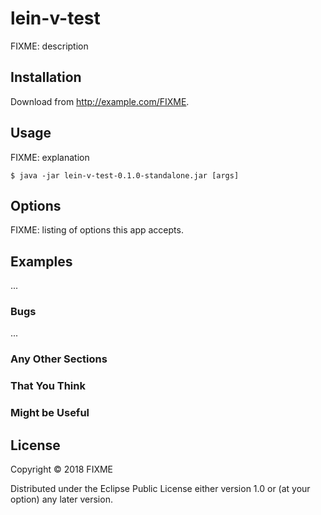 # lein-v-test

FIXME: description

## Installation

Download from http://example.com/FIXME.

## Usage

FIXME: explanation

    $ java -jar lein-v-test-0.1.0-standalone.jar [args]

## Options

FIXME: listing of options this app accepts.

## Examples

...

### Bugs

...

### Any Other Sections
### That You Think
### Might be Useful

## License

Copyright © 2018 FIXME

Distributed under the Eclipse Public License either version 1.0 or (at
your option) any later version.
